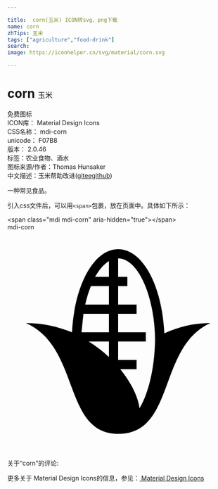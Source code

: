 ```yaml
---

title:  corn(玉米) ICON转svg、png下载
name: corn
zhTips: 玉米
tags: ["agriculture","food-drink"]
search: 
image: https://iconhelper.cn/svg/material/corn.svg

---
```


# corn  <small style="font-size: 60%;font-weight: 100">玉米</small>


<div class="detail-page">
<p>
<span><span class="badge-success badge">免费图标</span> </span>
<br/>
<span>
ICON库：
<span class="badge-secondary badge">Material Design Icons</span> 
</span>
<br/>
<span>
CSS名称：
<span class="badge-secondary badge">mdi-corn</span> 
</span>
<br/>
<span>
unicode：
<span class="badge-secondary badge">F07B8</span> 
<copy-btn content='F07B8' btn-title=""></copy-btn>
<copy-btn :content='String.fromCodePoint(parseInt("F07B8", 16))' btn-title="复制U"></copy-btn>
</span>
<br/>
<span>
版本：
<span class="badge-secondary badge">2.0.46</span> 
</span><br/><span>标签：<span class="badge-light badge"><router-link to="/tags/agriculture.html">农业</router-link></span><span class="badge-light badge"><router-link to="/tags/food-drink.html">食物、酒水</router-link></span></span>
<br/>
<span>图标来源/作者：<span class="badge-light badge">Thomas Hunsaker</span></span> 
<br/>
<span class="zh-detail">中文描述：<span class="badge-primary badge">玉米</span><span class="help-link"><span>帮助改进</span>(<a href="https://gitee.com/liuwave/icon-helper/edit/master/json/material/corn.json" target="_blank" rel="noopener noreferrer">gitee</a><a href="https://github.com/liuwave/icon-helper/edit/master/json/material/corn.json" target="_blank" rel="noopener noreferrer">github</a></span>)</span><br/>
</p>
</div><div class="description description alert alert-light">一种常见食品。</div>
<div class="alert alert-dark">
  <i class="mdi mdi-corn mdi-48px"></i>
  <i class="mdi mdi-corn mdi-36px"></i>
  <i class="mdi mdi-corn mdi-24px"></i>
  <i class="mdi mdi-corn mdi-18px"></i>
</div>
<div>
  <p>引入css文件后，可以用<code>&lt;span&gt;</code>包裹，放在页面中。具体如下所示：    
  </p>
  <div class="alert alert-primary" style="font-size: 14px">
    &lt;span class="mdi mdi-corn" aria-hidden="true"&gt;&lt;/span&gt;
    <copy-btn content='<span class="mdi mdi-corn" aria-hidden="true"></span>'></copy-btn>
  </div>
  <div class="alert alert-secondary">
    <i class="mdi mdi-corn"
    style="font-size: 24px"
    aria-hidden="true"></i> mdi-corn
    <copy-btn content="mdi-corn" btn-title="复制图标名称"></copy-btn>
  </div>
</div>
<div id="svg" class="svg-wrap">
<svg xmlns="http://www.w3.org/2000/svg" viewBox="0 0 24 24"><path d="M11,12H8.82C9.62,12.5 10.35,13.07 11,13.68V12M7,11C7.27,5.88 9.37,2 12,2C14.66,2 16.77,5.94 17,11.12C18.5,10.43 20.17,10 22,10C16.25,12.57 18.25,22 12,22C6,22 7.93,12.57 2,10C3.82,10 5.5,10.4 7,11M11,11V9H8.24L8.03,11H11M11,8V6H9.05C8.8,6.6 8.6,7.27 8.43,8H11M11,5V3.3C10.45,3.63 9.95,4.22 9.5,5H11M12,3V5H13V6H12V8H14V9H12V11H15V12H12V14H14V15H12.23C13.42,16.45 14.15,18 14.32,19.23C15.31,17.56 15.96,14.84 16,11.76C15.94,7 14.13,3 12,3Z" /></svg>
</div>
<detail full-name='mdi-corn'></detail>
<div>
<p>关于“corn”的评论:</p>
</div>
<Vssue title="关于“corn”的评论" ></Vssue>    
<div><p>更多关于 Material Design Icons的信息，参见：<a target="_blank" href="https://iconhelper.cn/material.html"> Material Design Icons</a>
</p></div>
